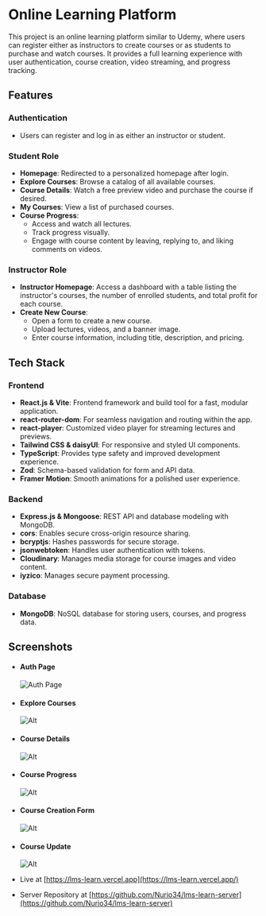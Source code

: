 # Online Learning Platform

This project is an online learning platform similar to Udemy, where users can register either as instructors to create courses or as students to purchase and watch courses. It provides a full learning experience with user authentication, course creation, video streaming, and progress tracking.

## Features

### Authentication

-   Users can register and log in as either an instructor or student.

### Student Role

-   **Homepage**: Redirected to a personalized homepage after login.
-   **Explore Courses**: Browse a catalog of all available courses.
-   **Course Details**: Watch a free preview video and purchase the course if desired.
-   **My Courses**: View a list of purchased courses.
-   **Course Progress**:
    -   Access and watch all lectures.
    -   Track progress visually.
    -   Engage with course content by leaving, replying to, and liking comments on videos.

### Instructor Role

-   **Instructor Homepage**: Access a dashboard with a table listing the instructor's courses, the number of enrolled students, and total profit for each course.
-   **Create New Course**:
    -   Open a form to create a new course.
    -   Upload lectures, videos, and a banner image.
    -   Enter course information, including title, description, and pricing.

## Tech Stack

### Frontend

-   **React.js & Vite**: Frontend framework and build tool for a fast, modular application.
-   **react-router-dom**: For seamless navigation and routing within the app.
-   **react-player**: Customized video player for streaming lectures and previews.
-   **Tailwind CSS & daisyUI**: For responsive and styled UI components.
-   **TypeScript**: Provides type safety and improved development experience.
-   **Zod**: Schema-based validation for form and API data.
-   **Framer Motion**: Smooth animations for a polished user experience.

### Backend

-   **Express.js & Mongoose**: REST API and database modeling with MongoDB.
-   **cors**: Enables secure cross-origin resource sharing.
-   **bcryptjs**: Hashes passwords for secure storage.
-   **jsonwebtoken**: Handles user authentication with tokens.
-   **Cloudinary**: Manages media storage for course images and video content.
-   **iyzico**: Manages secure payment processing.

### Database

-   **MongoDB**: NoSQL database for storing users, courses, and progress data.

## Screenshots

-   #### Auth Page

    ![Auth Page](https://res.cloudinary.com/dmvfabr5i/image/upload/v1730243528/1_jrjqut.gif)

-   #### Explore Courses

    ![Alt](https://res.cloudinary.com/dmvfabr5i/image/upload/v1730243534/s1_vkkeky.gif)

-   #### Course Details

    ![Alt](https://res.cloudinary.com/dmvfabr5i/image/upload/v1730243530/s2_uhajoc.gif)

-   #### Course Progress

    ![Alt](https://res.cloudinary.com/dmvfabr5i/image/upload/v1730327978/s3_wdxnxt.gif)

-   #### Course Creation Form

    ![Alt](https://res.cloudinary.com/dmvfabr5i/image/upload/v1730243528/i1_k1q9la.gif)

-   #### Course Update

    ![Alt](https://res.cloudinary.com/dmvfabr5i/image/upload/v1730243526/i2_nouzbp.gif)

-   Live at [https://lms-learn.vercel.app](https://lms-learn.vercel.app/)
-   Server Repository at [https://github.com/Nurio34/lms-learn-server](https://github.com/Nurio34/lms-learn-server)
